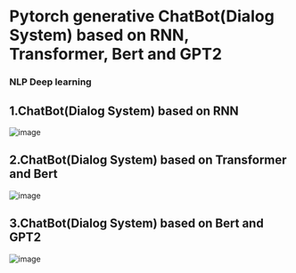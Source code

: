 # Pytorch generative ChatBot(Dialog System) based on RNN, Transformer, Bert and GPT2
### NLP Deep learning

## 1.ChatBot(Dialog System) based on RNN
![image](https://github.com/demi6od/ChatBot/tree/master/image/ChatBotRNN.jpg)

## 2.ChatBot(Dialog System) based on Transformer and Bert
![image](https://github.com/demi6od/ChatBot/tree/master/image/ChatBotBertTransformer.jpg)

## 3.ChatBot(Dialog System) based on Bert and GPT2
![image](https://github.com/demi6od/ChatBot/tree/master/image/ChatBotBertGPT.jpg)
